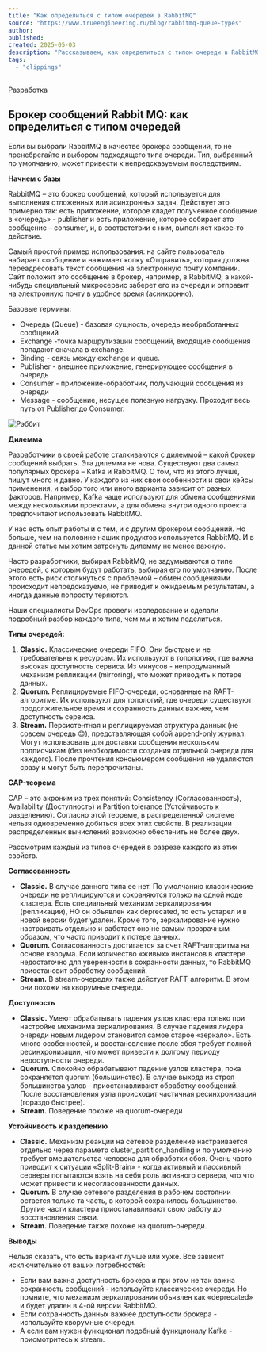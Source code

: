 ```yaml
---
title: "Как определиться с типом очередей в RabbitMQ"
source: "https://www.trueengineering.ru/blog/rabbitmq-queue-types"
author:
published:
created: 2025-05-03
description: "Рассказываем, как определиться с типом очереди в RabbitMQ исходя из ваших потребностей"
tags:
  - "clippings"
---
```

Разработка

## Брокер сообщений Rabbit MQ: как определиться с типом очередей

Если вы выбрали RabbitMQ в качестве брокера сообщений, то не пренебрегайте и выбором подходящего типа очереди. Тип, выбранный по умолчанию, может привести к непредсказуемым последствиям.

**Начнем с базы**

RabbitMQ – это брокер сообщений, который используется для выполнения отложенных или асинхронных задач. Действует это примерно так: есть приложение, которое кладет полученное сообщение в «очередь» - publisher и есть приложение, которое собирает это сообщение – consumer, и, в соответствии с ним, выполняет какое-то действие.

Самый простой пример использования: на сайте пользователь набирает сообщение и нажимает копку «Отправить», которая должна переадресовать текст сообщения на электронную почту компании. Сайт положит это сообщение в брокер, например, в RabbitMQ, а какой-нибудь специальный микросервис заберет его из очереди и отправит на электронную почту в удобное время (асинхронно).

Базовые термины:

- Очередь (Queue) - базовая сущность, очередь необработанных сообщений
- Exchange -точка маршрутизации сообщений, входящие сообщения попадают сначала в exchange.
- Binding - связь между exchange и queue.
- Publisher - внешнее приложение, генерирующее сообщения в очередь
- Consumer - приложение-обработчик, получающий сообщения из очереди
- Message - сообщение, несущее полезную нагрузку. Проходит весь путь от Publisher до Consumer.

![Рэббит](https://www.trueengineering.ru/blog/cms/assets/271f40cb-a35d-4c26-8e19-ea02e7dcba20?width=600&height=248)

**Дилемма**

Разработчики в своей работе сталкиваются с дилеммой – какой брокер сообщений выбрать. Эта дилемма не нова. Существуют два самых популярных брокера – Kafka и RabbitMQ. О том, что из этого лучше, пишут много и давно. У каждого из них свои особенности и свои кейсы применения, и выбор того или иного варианта зависит от разных факторов. Например, Kafka чаще используют для обмена сообщениями между несколькими проектами, а для обмена внутри одного проекта предпочитают использовать RabbitMQ.

У нас есть опыт работы и с тем, и с другим брокером сообщений. Но больше, чем на половине наших продуктов используется RabbitMQ. И в данной статье мы хотим затронуть дилемму не менее важную.

Часто разработчики, выбирая RabbitMQ, не задумываются о типе очередей, с которым будут работать, выбирая его по умолчанию. После этого есть риск столкнуться с проблемой – обмен сообщениями происходит непредсказуемо, не приводит к ожидаемым результатам, а иногда данные попросту теряются.

Наши специалисты DevOps провели исследование и сделали подробный разбор каждого типа, чем мы и хотим поделиться.

**Типы очередей:**

1. **Classic.** Классические очереди FIFO. Они быстрые и не требовательны к ресурсам. Их используют в топологиях, где важна высокая доступность сервиса. Из минусов - непродуманный механизм репликации (mirroring), что может приводить к потере данных.
2. **Quorum.** Реплицируемые FIFO-очереди, основанные на RAFT-алгоритме. Их используют для топологий, где очереди существуют продолжительное время и сохранность данных важнее, чем доступность сервиса.
3. **Stream.** Персистентная и реплицируемая структура данных (не совсем очередь 😊), представляющая собой append-only журнал. Могут использовать для доставки сообщения нескольким подписчикам (без необходимости создания отдельной очереди для каждого). После прочтения консьюмером сообщения не удаляются сразу и могут быть перепрочитаны.

**CAP-теорема**

CAP – это акроним из трех понятий: Consistency (Согласованность), Availability (Доступность) и Partition tolerance (Устойчивость к разделению). Согласно этой теореме, в распределенной системе нельзя одновременно добиться всех этих свойств. В реализации распределенных вычислений возможно обеспечить не более двух.

Рассмотрим каждый из типов очередей в разрезе каждого из этих свойств.

**Согласованность**

- **Classic.** В случае данного типа ее нет. По умолчанию классические очереди не реплицируются и сохраняются только на одной ноде кластера. Есть специальный механизм зеркалирования (репликации), НО он объявлен как deprecated, то есть устарел и в новой версии будет удален. Кроме того, зеркалирование нужно настраивать отдельно и работает оно не самым прозрачным образом, что часто приводит к потере данных.
- **Quorum.** Согласованность достигается за счет RAFT-алгоритма на основе кворума. Если количество «живых» инстансов в кластере недостаточно для уверенности в сохранности данных, то RabbitMQ приостановит обработку сообщений.
- **Stream.** В stream-очередях также дейстует RAFT-алгоритм. В этом они похожи на кворумные очереди.

**Доступность**

- **Classic.** Умеют обрабатывать падения узлов кластера только при настройке механзима зеркалирования. В случае падения лидера очереди новым лидером становится самое старое «зеркало». Есть много особенностей, и восстановление после сбоя требует полной ресинхронизации, что может привести к долгому периоду недоступности очереди.
- **Quorum.** Спокойно обрабатывают падение узлов кластера, пока сохраняется quorum (большинство). В случае выхода из строя большинства узлов - приостанавливают обработку сообщений. После восстановления узла происходит частичная ресинхронизация (гораздо быстрее).
- **Stream.** Поведение похоже на quorum-очереди

**Устойчивость к разделению**

- **Classic.** Механизм реакции на сетевое разделение настраивается отдельно через параметр cluster\_partition\_handling и по умолчанию требует вмешательства человека для обработки сбоя. Очень часто приводит к ситуации «Split-Brain» - когда активный и пассивный серверы попытаются взять на себя роль активного сервера, что что может привести к несогласованности данных.
- **Quorum.** В случае сетевого разделения в рабочем состоянии остается только та часть, в которой сохранилось большинство. Другие части кластера приостанавливают свою работу до восстановления связи.
- **Stream.** Поведение также похоже на quorum-очереди.

**Выводы**

Нельзя сказать, что есть вариант лучше или хуже. Все зависит исключительно от ваших потребностей:

- Если вам важна доступность брокера и при этом не так важна сохранность сообщений - используйте классические очереди. Но помните, что механизм зеркалирования объявлен как «deprecated» и будет удален в 4-ой версии RabbitMQ.
- Если сохранность данных важнее доступности брокера - используйте кворумные очереди.
- А если вам нужен функционал подобный функционалу Kafka - присмотритесь к stream.